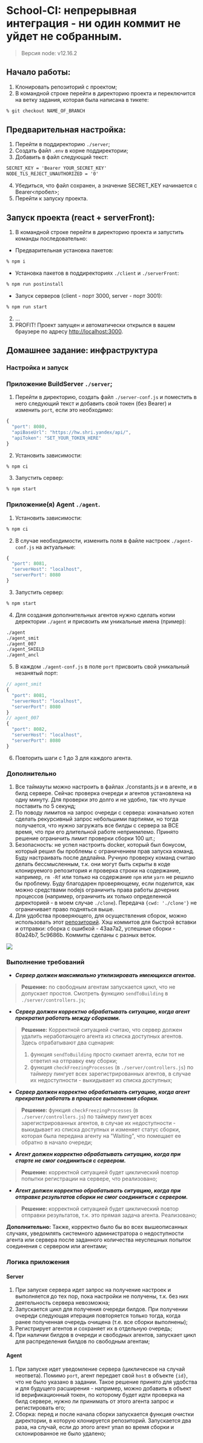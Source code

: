 # School-CI: непрерывная интеграция - ни один коммит не уйдет не собранным. 

> Версия node: v12.16.2

## Начало работы:
1. Клонировать репозиторий с проектом;
2. В командной строке перейти в директорию проекта и переключится на ветку задания, которая была написана в тикете:
```bash
% git checkout NAME_OF_BRANCH
```

## Предварительная настройка: 
1. Перейти в поддиректорию `./server`;
2. Создать файл `.env` в корне поддиректории;
3. Добавить в файл следующий текст:
```txt
SECRET_KEY = 'Bearer YOUR_SECRET_KEY'
NODE_TLS_REJECT_UNAUTHORIZED = '0'
```

4. Убедиться, что файл сохранен, а значение SECRET_KEY начинается с Bearer<пробел>;
5. Перейти к запуску проекта.

## Запуск проекта (react + serverFront): 
1. В командной строке перейти в директорию проекта и запустить команды последовательно: 
  - Предварительная установка пакетов:
```bash
% npm i
``` 
  - Установка пакетов в поддиректориях `./client` и `./serverFront`:
```bash
% npm run postinstall
```
  - Запуск серверов (client - порт 3000, server - порт 3001):
```bash
% npm run start
```
2. ...
3. PROFIT! Проект запущен и автоматически открылся в вашем браузере по адресу [http://localhost:3000](http://localhost:3000).

## Домашнее задание: инфраструктура

### Настройка и запуск

### Приложение BuildServer `./server`;
1. Перейти в директорию, создать файл `./server-conf.js` и поместить в него следующий текст и добавить свой токен (без Bearer) и изменить `port`, если это необходимо:

```js
{
  "port": 8080,
  "apiBaseUrl": "https://hw.shri.yandex/api/",
  "apiToken": "SET_YOUR_TOKEN_HERE"
}
```

2. Установить зависимости: 
```bash
% npm ci
```

3. Запустить сервер:
```bash
% npm start
```

### Приложение(я) Agent `./agent`.
1. Установить зависимости: 
```bash
% npm ci
```

2. В случае необходимости, изменить поля в файле настроек `./agent-conf.js` на актуальные: 

```js
{
  "port": 8081,
  "serverHost": "localhost",
  "serverPort": 8080
}
```

3. Запустить сервер:
```bash
% npm start
```

4. Для создания дополнительных агентов нужно сделать копии деректории `./agent` и присвоить им уникальные имена (пример):
```asp
./agent
./agent_smit
./agent_007
./agent_SHIELD
./agent_ancl
```

5. В каждом `./agent-conf.js` в поле `port` присвоить свой  уникальный незанятый порт: 
```js
// agent_smit
{
  "port": 8081,
  "serverHost": "localhost",
  "serverPort": 8080
}
// agent_007
{
  "port": 8082,
  "serverHost": "localhost",
  "serverPort": 8080
}
```

6. Повторить шаги с 1 до 3 для каждого агента. 

### Дополнительно

1. Все таймауты можно настроить в файлах ./constants.js и в агенте, и в билд сервере. Сейчас проверка очереди и агентов установлена на одну минуту. Для проверки это долго и не удобно, так что лучше поставить по 5 секунд;
2. По поводу лимитов на запрос очереди с сервера: изначально хотел сделать рекурсивный запрос небольшими партиями, но тогда получается, что нужно загружать все билды с сервера за ВСЕ время, что при его длительной работе неприемлемо. Принято решение ограничить лимит проверки сборки 100 шт.;
3. Безопасность: не успел настроить docker, который был бонусом, который решил бы проблемы с ограничением прав запуска команд. Буду настраивать после дедлайна. Ручную проверку команд считаю делать бессмысленным, т.к. они могут быть скрыты в коде клонируемого репозитория и проверка строки на содержание, например, `rm -Rf` или только на содержание `npm` или `yarn` не решило бы проблему.
Буду благодарен проверяющему, если поделится, как можно средствами nodejs ограничить права работы дочерних процессов (например, ограничить их только определенной директорией - в моем случае `./clone`). Передача `{cwd: './clone'}` не ограничивает право подняться выше.
4. Для удобства проверяющего, для осуществления сборок, можно использовать этот [репозиторий](https://github.com/Wansmer/testOfBuild.git). Хэш коммитов для быстрой вставки и отправки: сборка с ошибкой - 43aa7a2, успешные сборки - 80a24b7, 5c9686b. Коммиты сделаны с разных веток.

![](./example.jpg)


### Выполнение требований
- ***Сервер должен максимально утилизировать имеющихся агентов.***

> **Решение:** по свободным агентам запускается цикл, что не допускает простоя. Смотреть функцию `sendToBuilding` в `./server/controllers.js`;
- ***Сервер должен корректно обрабатывать ситуацию, когда агент прекратил работать между сборками.***

> **Решение:** Корректной ситуацией считаю, что сервер должен удалить неработающего агента из списка доступных агентов. Здесь отрабатывают два сценария: 
> 1. функция `sendToBuilding` просто скипает агента, если тот не ответил на отправку ему сборки;
> 2. функция `checkFreezingProcesses` (в `./server/controllers.js`) по таймеру пингует всех зарегистрированных агентов, в случае их недоступности - выкидывает из списка доступных;

- ***Сервер должен корректно обрабатывать ситуацию, когда агент прекратил работать в процессе выполнения сборки.***

> **Решение:** функция `checkFreezingProcesses` (в `./server/controllers.js`) по таймеру пингует всех зарегистрированных агентов, в случае их недоступности - выкидывает из списка доступных и изменяет статус сборки, которая была передана агенту на "Waiting", что помещает ее обратно в начало очереди;

- ***Агент должен корректно обрабатывать ситуацию, когда при старте не смог соединиться с сервером.***

> **Решение:** корректной ситуацией будет циклический повтор попытки регистрации на сервере, что реализовано;

- ***Агент должен корректно обрабатывать ситуацию, когда при отправке результатов сборки не смог соединиться с сервером.***

> **Решение:** корректной ситуацией будет циклический повтор отправки результатов, т.к. это прямая задача агента. Реализовано;

**Дополнительно:** Также, корректно было бы во всех вышеописанных случаях, уведомлять системного администратора о недоступности агента или сервера после заданного количества неуспешных попыток соединения с сервером или агентами;

### Логика приложения
#### Server
1. При запуске сервера идет запрос на получение настроек и выполняется до тех пор, пока настройки не получены, т.к. без них деятельность сервера невозможна;
2. Запускается цикл для получения очереди билдов. При получении очереди следующая итерация повторяется только тогда, когда ранее полученная очередь очищена (т.е. все сборки выполнены);
3. Регистрирует агентов и сохраняет их в отдельную очередь;
4. При наличии билдов в очереди и свободных агентов, запускает цикл для распределения билдов по свободным агентам;

#### Agent
1. При запуске идет уведомление сервера (циклическое на случай неответа). Помимо `port`, агент передает свой `host` в объекте `{id}`, что не было указано в задании. Такое решение принято для удобства и для будущего расширения - например, можно добавить в объект id верификационный токен, по которому будет идти проверка на билд сервере, нужно ли принимать от этого агента запрос и регистировать его;
2. Сборка: перед и после начала сборки запускается функция очистки директории, в которую клонируется репозиторий. Запускается два раза, на случай, если до этого агент упал во время сборки и склонированное не было удалено;
